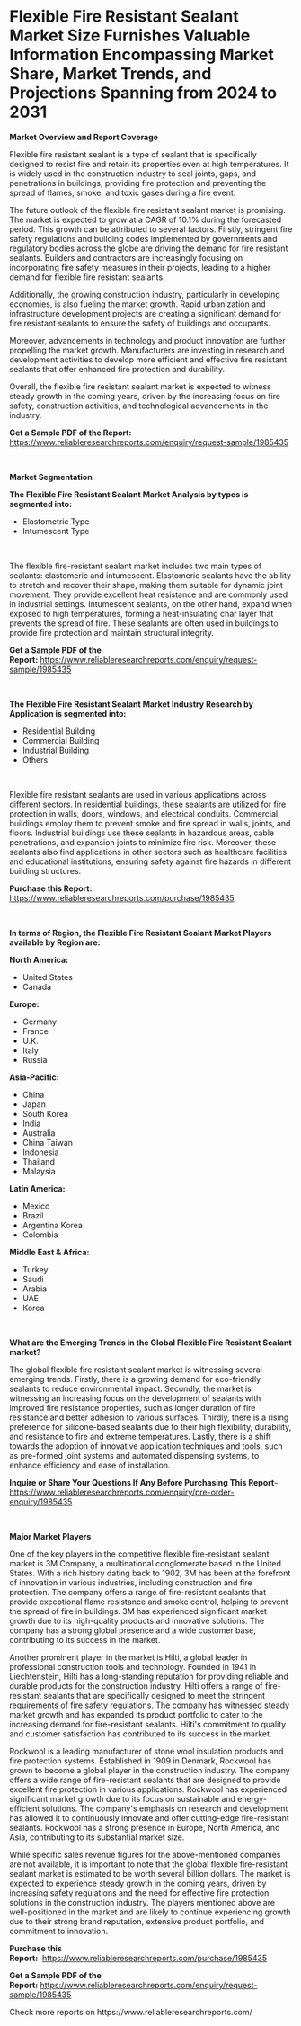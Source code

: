 <p><h1>Flexible Fire Resistant Sealant Market Size Furnishes Valuable Information Encompassing Market Share, Market Trends, and Projections Spanning from 2024 to 2031</h1></p><p><strong>Market Overview and Report Coverage</strong></p>
<p><p>Flexible fire resistant sealant is a type of sealant that is specifically designed to resist fire and retain its properties even at high temperatures. It is widely used in the construction industry to seal joints, gaps, and penetrations in buildings, providing fire protection and preventing the spread of flames, smoke, and toxic gases during a fire event.</p><p>The future outlook of the flexible fire resistant sealant market is promising. The market is expected to grow at a CAGR of 10.1% during the forecasted period. This growth can be attributed to several factors. Firstly, stringent fire safety regulations and building codes implemented by governments and regulatory bodies across the globe are driving the demand for fire resistant sealants. Builders and contractors are increasingly focusing on incorporating fire safety measures in their projects, leading to a higher demand for flexible fire resistant sealants.</p><p>Additionally, the growing construction industry, particularly in developing economies, is also fueling the market growth. Rapid urbanization and infrastructure development projects are creating a significant demand for fire resistant sealants to ensure the safety of buildings and occupants.</p><p>Moreover, advancements in technology and product innovation are further propelling the market growth. Manufacturers are investing in research and development activities to develop more efficient and effective fire resistant sealants that offer enhanced fire protection and durability.</p><p>Overall, the flexible fire resistant sealant market is expected to witness steady growth in the coming years, driven by the increasing focus on fire safety, construction activities, and technological advancements in the industry.</p></p>
<p><strong>Get a Sample PDF of the Report:</strong> <a href="https://www.reliableresearchreports.com/enquiry/request-sample/1985435">https://www.reliableresearchreports.com/enquiry/request-sample/1985435</a></p>
<p>&nbsp;</p>
<p><strong>Market Segmentation</strong></p>
<p><strong>The Flexible Fire Resistant Sealant Market Analysis by types is segmented into:</strong></p>
<p><ul><li>Elastometric Type</li><li>Intumescent Type</li></ul></p>
<p>&nbsp;</p>
<p><p>The flexible fire-resistant sealant market includes two main types of sealants: elastomeric and intumescent. Elastomeric sealants have the ability to stretch and recover their shape, making them suitable for dynamic joint movement. They provide excellent heat resistance and are commonly used in industrial settings. Intumescent sealants, on the other hand, expand when exposed to high temperatures, forming a heat-insulating char layer that prevents the spread of fire. These sealants are often used in buildings to provide fire protection and maintain structural integrity.</p></p>
<p><strong>Get a Sample PDF of the Report:</strong>&nbsp;<a href="https://www.reliableresearchreports.com/enquiry/request-sample/1985435">https://www.reliableresearchreports.com/enquiry/request-sample/1985435</a></p>
<p>&nbsp;</p>
<p><strong>The Flexible Fire Resistant Sealant Market Industry Research by Application is segmented into:</strong></p>
<p><ul><li>Residential Building</li><li>Commercial Building</li><li>Industrial Building</li><li>Others</li></ul></p>
<p>&nbsp;</p>
<p><p>Flexible fire resistant sealants are used in various applications across different sectors. In residential buildings, these sealants are utilized for fire protection in walls, doors, windows, and electrical conduits. Commercial buildings employ them to prevent smoke and fire spread in walls, joints, and floors. Industrial buildings use these sealants in hazardous areas, cable penetrations, and expansion joints to minimize fire risk. Moreover, these sealants also find applications in other sectors such as healthcare facilities and educational institutions, ensuring safety against fire hazards in different building structures.</p></p>
<p><strong>Purchase this Report:</strong>&nbsp; <a href="https://www.reliableresearchreports.com/purchase/1985435">https://www.reliableresearchreports.com/purchase/1985435</a></p>
<p>&nbsp;</p>
<p><strong>In terms of Region, the Flexible Fire Resistant Sealant Market Players available by Region are:</strong></p>
<p>
    <p> <strong> North America: </strong>
        <ul>
            <li>United States</li>
            <li>Canada</li>
        </ul>
        </p> 
    <p> <strong> Europe: </strong>
        <ul>
            <li>Germany</li>
            <li>France</li>
            <li>U.K.</li>
            <li>Italy</li>
            <li>Russia</li>
        </ul>
        </p> 
    <p> <strong> Asia-Pacific: </strong>
        <ul>
            <li>China</li>
            <li>Japan</li>
            <li>South Korea</li>
            <li>India</li>
            <li>Australia</li>
            <li>China Taiwan</li>
            <li>Indonesia</li>
            <li>Thailand</li>
            <li>Malaysia</li>
        </ul>
        </p> 
    <p> <strong> Latin America: </strong>
        <ul>
            <li>Mexico</li>
            <li>Brazil</li>
            <li>Argentina Korea</li>
            <li>Colombia</li>
        </ul>
        </p> 
    <p> <strong> Middle East & Africa: </strong>
        <ul>
            <li>Turkey</li>
            <li>Saudi</li>
            <li>Arabia</li>
            <li>UAE</li>
            <li>Korea</li>
        </ul>
    </p>
    </p>
<p>&nbsp;</p>
<p><strong>What are the Emerging Trends in the Global Flexible Fire Resistant Sealant market?</strong></p>
<p><p>The global flexible fire resistant sealant market is witnessing several emerging trends. Firstly, there is a growing demand for eco-friendly sealants to reduce environmental impact. Secondly, the market is witnessing an increasing focus on the development of sealants with improved fire resistance properties, such as longer duration of fire resistance and better adhesion to various surfaces. Thirdly, there is a rising preference for silicone-based sealants due to their high flexibility, durability, and resistance to fire and extreme temperatures. Lastly, there is a shift towards the adoption of innovative application techniques and tools, such as pre-formed joint systems and automated dispensing systems, to enhance efficiency and ease of installation.</p></p>
<p><strong>Inquire or Share Your Questions If Any Before Purchasing This Report</strong>- <a href="https://www.reliableresearchreports.com/enquiry/pre-order-enquiry/1985435">https://www.reliableresearchreports.com/enquiry/pre-order-enquiry/1985435</a></p>
<p>&nbsp;</p>
<p><strong>Major Market Players</strong></p>
<p><p>One of the key players in the competitive flexible fire-resistant sealant market is 3M Company, a multinational conglomerate based in the United States. With a rich history dating back to 1902, 3M has been at the forefront of innovation in various industries, including construction and fire protection. The company offers a range of fire-resistant sealants that provide exceptional flame resistance and smoke control, helping to prevent the spread of fire in buildings. 3M has experienced significant market growth due to its high-quality products and innovative solutions. The company has a strong global presence and a wide customer base, contributing to its success in the market.</p><p>Another prominent player in the market is Hilti, a global leader in professional construction tools and technology. Founded in 1941 in Liechtenstein, Hilti has a long-standing reputation for providing reliable and durable products for the construction industry. Hilti offers a range of fire-resistant sealants that are specifically designed to meet the stringent requirements of fire safety regulations. The company has witnessed steady market growth and has expanded its product portfolio to cater to the increasing demand for fire-resistant sealants. Hilti's commitment to quality and customer satisfaction has contributed to its success in the market.</p><p>Rockwool is a leading manufacturer of stone wool insulation products and fire protection systems. Established in 1909 in Denmark, Rockwool has grown to become a global player in the construction industry. The company offers a wide range of fire-resistant sealants that are designed to provide excellent fire protection in various applications. Rockwool has experienced significant market growth due to its focus on sustainable and energy-efficient solutions. The company's emphasis on research and development has allowed it to continuously innovate and offer cutting-edge fire-resistant sealants. Rockwool has a strong presence in Europe, North America, and Asia, contributing to its substantial market size.</p><p>While specific sales revenue figures for the above-mentioned companies are not available, it is important to note that the global flexible fire-resistant sealant market is estimated to be worth several billion dollars. The market is expected to experience steady growth in the coming years, driven by increasing safety regulations and the need for effective fire protection solutions in the construction industry. The players mentioned above are well-positioned in the market and are likely to continue experiencing growth due to their strong brand reputation, extensive product portfolio, and commitment to innovation.</p></p>
<p><strong>Purchase this Report:</strong>&nbsp;&nbsp;<a href="https://www.reliableresearchreports.com/purchase/1985435">https://www.reliableresearchreports.com/purchase/1985435</a></p>
<p></p>
<p><strong>Get a Sample PDF of the Report:</strong>&nbsp;<a href="https://www.reliableresearchreports.com/enquiry/request-sample/1985435">https://www.reliableresearchreports.com/enquiry/request-sample/1985435</a></p>
<p>Check more reports on https://www.reliableresearchreports.com/</p>